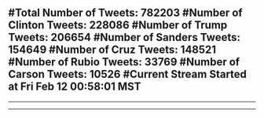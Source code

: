 #Total Number of Tweets: 782203 
#Number of Clinton Tweets: 228086
#Number of Trump Tweets: 206654
#Number of Sanders Tweets: 154649
#Number of Cruz Tweets: 148521
#Number of Rubio Tweets: 33769
#Number of Carson Tweets: 10526
#Current Stream Started at Fri Feb 12 00:58:01 MST
---
---
---
